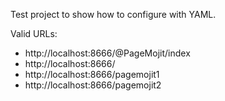 
Test project to show how to configure with YAML.

Valid URLs:

- http://localhost:8666/@PageMojit/index
- http://localhost:8666/
- http://localhost:8666/pagemojit1
- http://localhost:8666/pagemojit2

